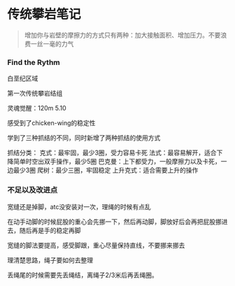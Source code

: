 # 传统攀岩笔记
> 增加你与岩壁的摩擦力的方式只有两种：加大接触面积、增加压力。不要浪费一丝一毫的力气


### Find the Rythm

白垩纪区域

第一次传统攀岩结组

灵魂觉醒：120m 5.10

感受到了chicken-wing的稳定性

学到了三种抓结的不同，同时新增了两种抓结的使用方式

抓结分类：
克式：最牢固，最少3圈，受力容易卡死
法式：最容易解开，适合下降简单时空出双手操作，最少5圈
巴克曼：上下都受力，一般摩擦力以及卡死，一边最少3圈
爬树：最少三圈，牢固稳定
上升克式：适合需要上升的操作

### 不足以及改进点

宽缝还是掉脚，atc没安装对一次，理绳的时候有点乱

在动手动脚的时候屁股的重心会先挪一下，然后再动脚，脚放好后会再把屁股挪进去，随后再是手的稳定再脚

宽缝的脚法要提高，感受脚跟，重心尽量保持直线，不要挪来挪去

理清楚思路，绳子要如何去整理

丢绳尾的时候需要先丢绳结，离绳子2/3米后再丢绳圈。
